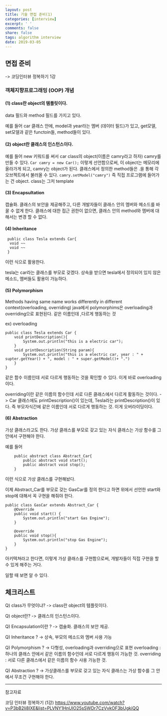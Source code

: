 ```yaml
---
layout: post
title: 기술 면접 준비(1)
categories: [interview]
excerpt: ' '
comments: false
share: false
tags: algorithm interview
date: 2019-03-05
---
```


## 면접 준비

-> 코딩인터뷰 정복하기 1강

### 객체지향프로그래밍 (OOP) 개념

#### (1) class란 object의 템플릿이다.

data 필드와 method 필드를 가지고 있다.

예를 들어 car 클래스 안에, model과 year라는 멤버 (데이터 필드)가 있고, get모델, set모델과 같은 functoin들, method들이 있다.

#### (2) object란 클래스의 인스턴스이다.

예를 들어 new 키워드를 써서 car class의 object(이름은 camry라고 하자) camry를 만들 수 있다.
`Car camry = new Car();` 이렇게 선언함으로써, 이 object는 메모리에 올라가게 되고, camry는 object가 된다.
클래스에서 정의한 method들은 .을 통해 각 오브젝트에서 불러올 수 있다.
`camry.setModel("camry")` 즉 직접 프로그램에 들어가는 건 object. class는 그저 template

#### (3) Encapsultation

캡슐화. 클래스의 보안을 제공해주고, 다른 개발자들이 클래스 안의 멤버와 메소드를 바꿀 수 없게 한다.
클래스에 대한 접근 권한이 없으면, 클래스 안의 method와 멤버에 대해서는 변경 할 수 없다.

#### (4) Inheritance

```
 public class Tesla extends Car{
  void ~~
  void ~~
 }
```

이런 식으로 활용한다.

tesla는 car라는 클래스를 부모로 갖겠다.
상속을 받으면 tesla에서 정의되어 있지 않은 메소드, 멤버들도 활용이 가능하다.

#### (5) Polymorphism

Methods having same name works differently in different context(overloading, overriding)
java에서 polymorphims은 overloading과 overriding으로 표현된다. 같은 이름인데 ,다르게 행동하는 것

ex) overloading

```
public class Tesla extends Car {
	void printDescription(){
    	System.out.println("this is a electric car");
    }
    void printDescription(String param){
    	System.out.println("this is a electric car, year : " + supter.getYear() + ", model : " + super.getModel()+ ".")
    }
}
```

같은 함수 이름인데 서로 다르게 행동하는 것을 확인할 수 있다. 이게 바로 overloading이다.

overriding이란 같은 이름의 함수인데 서로 다른 클래스에서 다르게 활동하는 것이다.
-> Car 클래스에도 printDescription()이 있는데, Tesla라는 printDescription()이 있다. 즉 부모자식간에 같은 이름인데 서로 다르게 행동하는 것. 이게 오버라이딩이다.

#### (6) Abstraction

가상 클래스라고도 한다. 가상 클래스를 부모로 갖고 있는 자식 클래스는 가상 함수를 그 안에서 구현해야 한다.

예를 들어

```
	public abstract class Abstract_Car{
    	public abstract void start();
        public abstract void stop();
    }

```

이런 식으로 가상 클래스를 구현해놨다.

이제 Abstract_Car를 부모로 갖는 GasCar를 정의 한다고 하면 위에서 선언한 start와 stop에 대해서 꼭 구현을 해줘야 한다.

```
public class GasCar extends Abstract_Car {
	@Override
    public void start() {
    	System.out.println("start Gas Engine");
    }

    @override
    public void stop(){
    	System.out.println("stop Gas Engine");
    }
}
```

아키텍쳐라고 한다면, 이렇게 가상 클래스를 구현함으로써, 개발자들이 직접 구현을 할 수 있게 해주는 거다.

일할 때 보면 알 수 있다.

## 체크리스트

Q) class가 무엇이냐?
-> class란 object의 템플릿이다.

Q) object란?
-> 클래스의 인스턴스이다.

Q) Encapsulation이란 ?
-> 캡슐화. 클래스의 보안 제공.

Q) Inheritance ?
-> 상속, 부모의 메소드와 멤버 사용 가능

Q) Polymorphism ?
-> 다형성, overloading과 overriding으로 표현
overloading : 하나의 클래스 안에서 같은 이름의 함수인데 서로 다르게 행동이 가능한 것.
overriding : 서로 다른 클래스에서 같은 이름의 함수 사용 가능한 것.

Q) Abstraction ?
-> 가상클래스를 부모로 갖고 있는 자식 클래스는 가상 함수를 그 안에서 무조건 구현해야 한다.

---

참고자료

코딩 인터뷰 정복하기 (1강)
https://www.youtube.com/watch?v=P3bB2li8IXE&list=PLVNY1HnUlO25sSWDr7CzVvkOF3bUgkiQQ
